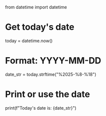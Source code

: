 from datetime import datetime

# Get today's date
today = datetime.now()

# Format: YYYY-MM-DD
date_str = today.strftime("%2025-%8-%18")

# Print or use the date
print(f"Today's date is: {date_str}")